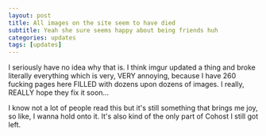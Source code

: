 ```yaml
---
layout: post
title: All images on the site seem to have died
subtitle: Yeah she sure seems happy about being friends huh
categories: updates
tags: [updates]
---
```



I seriously have no idea why that is. I think imgur updated a thing and broke literally everything which is very, VERY annoying, because I have 260 fucking pages here FILLED with dozens upon dozens of images. I really, REALLY hope they fix it soon...

I know not a lot of people read this but it's still something that brings me joy, so like, I wanna hold onto it. It's also kind of the only part of Cohost I still got left.